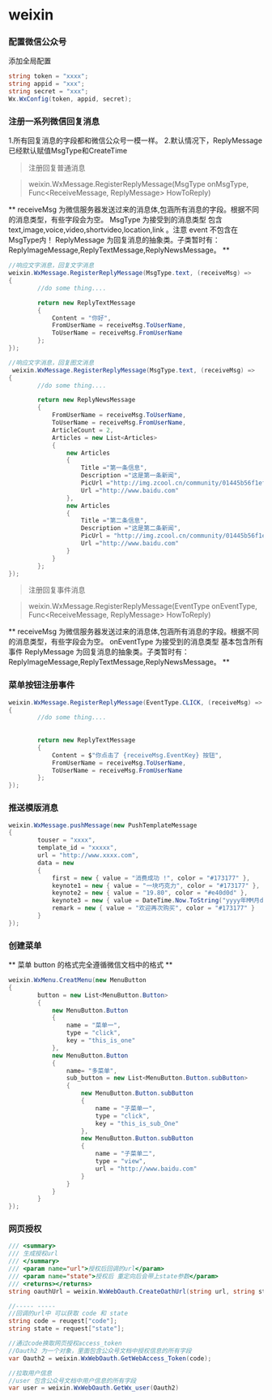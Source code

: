 # weixin

### 配置微信公众号
 添加全局配置
```c#
string token = "xxxx";
string appid = "xxx";
string secret = "xxx";
Wx.WxConfig(token, appid, secret);
```

### 注册一系列微信回复消息

1.所有回复消息的字段都和微信公众号一模一样。
2.默认情况下，ReplyMessage已经默认赋值MsgType和CreateTime

> 注册回复普通消息

> weixin.WxMessage.RegisterReplyMessage(MsgType onMsgType, Func<ReceiveMessage, ReplyMessage> HowToReply)

**
receiveMsg 为微信服务器发送过来的消息体,包涵所有消息的字段。根据不同的消息类型，有些字段会为空。
MsgType 为接受到的消息类型 包含 text,image,voice,video,shortvideo,location,link 。注意 event 不包含在MsgType内！
ReplyMessage 为回复消息的抽象类。子类暂时有：ReplyImageMessage,ReplyTextMessage,ReplyNewsMessage。
**


```c#
//响应文字消息，回复文字消息  
weixin.WxMessage.RegisterReplyMessage(MsgType.text, (receiveMsg) =>
{
        //do some thing....

        return new ReplyTextMessage
        {
            Content = "你好",
            FromUserName = receiveMsg.ToUserName,
            ToUserName = receiveMsg.FromUserName
        };
});

//响应文字消息，回复图文消息
 weixin.WxMessage.RegisterReplyMessage(MsgType.text, (receiveMsg) =>
{
        //do some thing....

        return new ReplyNewsMessage
        {
            FromUserName = receiveMsg.ToUserName,
            ToUserName = receiveMsg.FromUserName,
            ArticleCount = 2,
            Articles = new List<Articles>
            {
                new Articles
                {
                    Title ="第一条信息",
                    Description ="这是第一条新闻",
                    PicUrl ="http://img.zcool.cn/community/01445b56f1ef176ac7257d207ce87d.jpg@900w_1l_2o_100sh.jpg",
                    Url ="http://www.baidu.com"
                },
                new Articles
                {
                    Title ="第二条信息",
                    Description ="这是第二条新闻",
                    PicUrl = "http://img.zcool.cn/community/01445b56f1ef176ac7257d207ce87d.jpg@900w_1l_2o_100sh.jpg",
                    Url ="http://www.baidu.com"
                }
            }
        };
});
```


> 注册回复事件消息

> weixin.WxMessage.RegisterReplyMessage(EventType onEventType, Func<ReceiveMessage, ReplyMessage> HowToReply)

**
receiveMsg 为微信服务器发送过来的消息体,包涵所有消息的字段。根据不同的消息类型，有些字段会为空。
onEventType 为接受到的消息类型 基本包含所有事件
ReplyMessage 为回复消息的抽象类。子类暂时有：ReplyImageMessage,ReplyTextMessage,ReplyNewsMessage。
**

### 菜单按钮注册事件

```c#
weixin.WxMessage.RegisterReplyMessage(EventType.CLICK, (receiveMsg) =>
{
        //do some thing....
        
        
        return new ReplyTextMessage
        {
            Content = $"你点击了 {receiveMsg.EventKey} 按钮",
            FromUserName = receiveMsg.ToUserName,
            ToUserName = receiveMsg.FromUserName
        };
});

```


### 推送模版消息

```c#
weixin.WxMessage.pushMessage(new PushTemplateMessage
{
        touser = "xxxx",
        template_id = "xxxxx",
        url = "http://www.xxxx.com",
        data = new
        {
            first = new { value = "消费成功 !", color = "#173177" },
            keynote1 = new { value = "一块巧克力", color = "#173177" },
            keynote2 = new { value = "19.80", color = "#e40d0d" },
            keynote3 = new { value = DateTime.Now.ToString("yyyy年MM月dd日 HH:mm:ss"), color = "#173177" },
            remark = new { value = "欢迎再次购买", color = "#173177" }
        }
});
```



### 创建菜单

**
菜单 button 的格式完全遵循微信文档中的格式
**

```c#
weixin.WxMenu.CreatMenu(new MenuButton
{
        button = new List<MenuButton.Button>
        {
            new MenuButton.Button
            {
                name = "菜单一",
                type = "click",
                key = "this_is_one"
            },
            new MenuButton.Button
            {
                name= "多菜单",
                sub_button = new List<MenuButton.Button.subButton>
                {
                    new MenuButton.Button.subButton
                    {
                        name = "子菜单一",
                        type = "click",
                        key = "this_is_sub_One"
                    },
                    new MenuButton.Button.subButton
                    {
                        name = "子菜单二",
                        type = "view",
                        url = "http://www.baidu.com"
                    }
                }
            }
        }
});
```

### 网页授权

```c#
/// <summary>
/// 生成授权url
/// </summary>
/// <param name="url">授权后回调的url</param>
/// <param name="state">授权后 重定向后会带上state参数</param>
/// <returns></returns>
string oauthUrl = weixin.WxWebOauth.CreateOathUrl(string url, string state = "");

//----- -----
//回调的url中 可以获取 code 和 state 
string code = reuqest["code"];
string state = request["state"];

//通过code换取网页授权access_token
//Oauth2 为一个对象，里面包含公众号文档中授权信息的所有字段
var Oauth2 = weixin.WxWebOauth.GetWebAccess_Token(code);

//拉取用户信息
//user 包含公众号文档中用户信息的所有字段
var user = weixin.WxWebOauth.GetWx_user(Oauth2)
```


